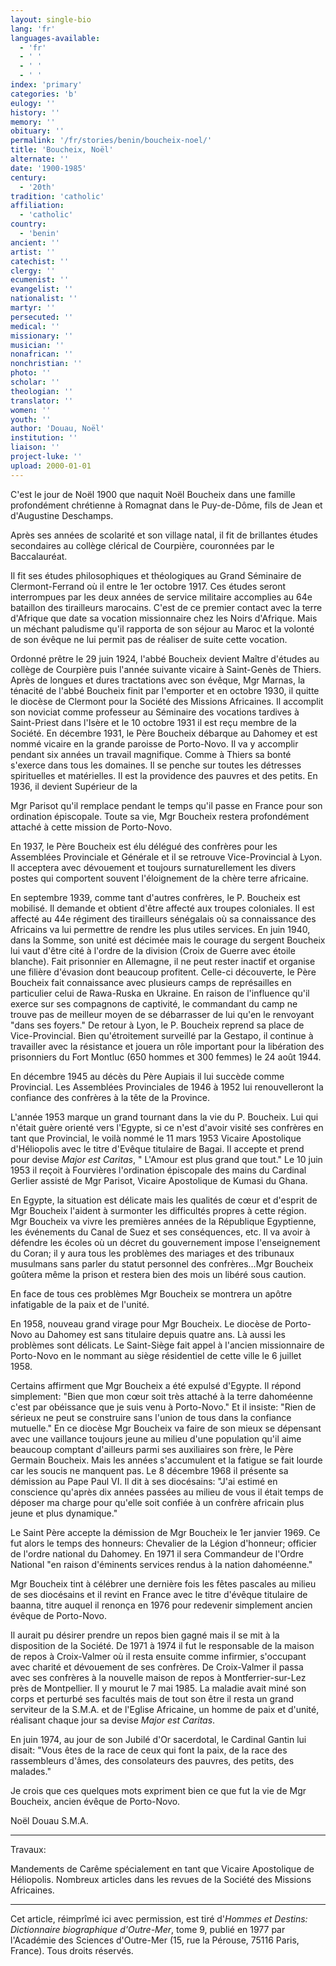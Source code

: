 ```yaml
---
layout: single-bio
lang: 'fr'
languages-available:
  - 'fr'
  - ' '
  - ' '
  - ' '
index: 'primary'
categories: 'b'
eulogy: ''
history: ''
memory: ''
obituary: ''
permalink: '/fr/stories/benin/boucheix-noel/'
title: 'Boucheix, Noël'
alternate: ''
date: '1900-1985'
century:
  - '20th'
tradition: 'catholic'
affiliation:
  - 'catholic'
country:
  - 'benin'
ancient: ''
artist: ''
catechist: ''
clergy: ''
ecumenist: ''
evangelist: ''
nationalist: ''
martyr: ''
persecuted: ''
medical: ''
missionary: ''
musician: ''
nonafrican: ''
nonchristian: ''
photo: ''
scholar: ''
theologian: ''
translator: ''
women: ''
youth: ''
author: 'Douau, Noël'
institution: ''
liaison: ''
project-luke: ''
upload: 2000-01-01
---
```



C'est le jour de Noël 1900 que naquit Noël Boucheix dans une famille profondément chrétienne à Romagnat dans le Puy-de-Dôme, fils de Jean et d'Augustine Deschamps.

Après ses années de scolarité et son village natal, il fit de brillantes études secondaires au collège clérical de Courpière, couronnées par le Baccalauréat.

Il fit ses études philosophiques et théologiques au Grand Séminaire de Clermont-Ferrand où il entre le 1er octobre 1917. Ces études seront interrompues par les deux années de service militaire accomplies au 64e bataillon des tirailleurs marocains. C'est de ce premier contact avec la terre d'Afrique que date sa vocation missionnaire chez les Noirs d'Afrique. Mais un méchant paludisme qu'il rapporta de son séjour au Maroc et la volonté de son évêque ne lui permit pas de réaliser de suite cette vocation.

Ordonné prêtre le 29 juin 1924, l'abbé Boucheix devient Maître d'études au collège de Courpière puis l'année suivante vicaire à Saint-Genès de Thiers. Après de longues et dures tractations avec son évêque, Mgr Marnas, la ténacité de l'abbé Boucheix finit par l'emporter et en octobre 1930, il quitte le diocèse de Clermont pour la Société des Missions Africaines. Il accomplit son noviciat comme professeur au Séminaire des vocations tardives à Saint-Priest dans l'Isère et le 10 octobre 1931 il est reçu membre de la Société. En décembre 1931, le Père Boucheix débarque au Dahomey et est nommé vicaire en la grande paroisse de Porto-Novo. Il va y accomplir pendant six années un travail magnifique. Comme à Thiers sa bonté s'exerce dans tous les domaines. Il se penche sur toutes les détresses spirituelles et matérielles. Il est la providence des pauvres et des petits. En 1936, il devient Supérieur de la

Mgr Parisot qu'il remplace pendant le temps qu'il passe en France pour son ordination épiscopale. Toute sa vie, Mgr Boucheix restera profondément attaché à cette mission de Porto-Novo.

En 1937, le Père Boucheix est élu délégué des confrères pour les Assemblées Provinciale et Générale et il se retrouve Vice-Provincial à Lyon. Il acceptera avec dévouement et toujours surnaturellement les divers postes qui comportent souvent l'éloignement de la chère terre africaine.

En septembre 1939, comme tant d'autres confrères, le P. Boucheix est mobilisé. Il demande et obtient d'être affecté aux troupes coloniales. Il est affecté au 44e régiment des tirailleurs sénégalais où sa connaissance des Africains va lui permettre de rendre les plus utiles services. En juin 1940, dans la Somme, son unité est décimée mais le courage du sergent Boucheix lui vaut d'être cité à l'ordre de la division (Croix de Guerre avec étoile blanche). Fait prisonnier en Allemagne, il ne peut rester inactif et organise une filière d'évasion dont beaucoup profitent. Celle-ci découverte, le Père Boucheix fait connaissance avec plusieurs camps de représailles en particulier celui de Rawa-Ruska en Ukraine. En raison de l'influence qu'il exerce sur ses compagnons de captivité, le commandant du camp ne trouve pas de meilleur moyen de se débarrasser de lui qu'en le renvoyant "dans ses foyers."
De retour à Lyon, le P. Boucheix reprend sa place de Vice-Provincial. Bien qu'étroitement surveillé par la Gestapo, il continue à travailler avec la résistance et jouera un rôle important pour la libération des prisonniers du Fort Montluc (650 hommes et 300 femmes) le 24 août 1944.

En décembre 1945 au décès du Père Aupiais il lui succède comme Provincial. Les Assemblées Provinciales de 1946 à 1952 lui renouvelleront la confiance des confrères à la tête de la Province.

L'année 1953 marque un grand tournant dans la vie du P. Boucheix. Lui qui n'était guère orienté vers l'Egypte, si ce n'est d'avoir visité ses confrères en tant que Provincial, le voilà nommé le 11 mars 1953 Vicaire Apostolique d'Héliopolis avec le titre d'Evêque titulaire de Bagai. Il accepte et prend pour devise *Major est Caritas*, " L'Amour est plus grand que tout." Le 10 juin 1953 il reçoit à Fourvières l'ordination épiscopale des mains du Cardinal Gerlier assisté de Mgr Parisot, Vicaire Apostolique de Kumasi du Ghana.

En Egypte, la situation est délicate mais les qualités de cœur et d'esprit de Mgr Boucheix l'aident à surmonter les difficultés propres à cette région. Mgr Boucheix va vivre les premières années de la République Egyptienne, les événements du Canal de Suez et ses conséquences, etc. Il va avoir à défendre les écoles où un décret du gouvernement impose l'enseignement du Coran; il y aura tous les problèmes des mariages et des tribunaux musulmans sans parler du statut personnel des confrères…Mgr Boucheix goûtera même la prison et restera bien des mois un libéré sous caution.

En face de tous ces problèmes Mgr Boucheix se montrera un apôtre infatigable de la paix et de l'unité.

En 1958, nouveau grand virage pour Mgr Boucheix. Le diocèse de Porto-Novo au Dahomey est sans titulaire depuis quatre ans. Là aussi les problèmes sont délicats. Le Saint-Siège fait appel à l'ancien missionnaire de Porto-Novo en le nommant au siège résidentiel de cette ville le 6 juillet 1958.

Certains affirment que Mgr Boucheix a été expulsé d'Egypte. Il répond simplement: "Bien que mon cœur soit très attaché à la terre dahoméenne c'est par obéissance que je suis venu à Porto-Novo." Et il insiste: "Rien de sérieux ne peut se construire sans l'union de tous dans la confiance mutuelle." En ce diocèse Mgr Boucheix va faire de son mieux se dépensant avec une vaillance toujours jeune au milieu d'une population qu'il aime beaucoup comptant d'ailleurs parmi ses auxiliaires son frère, le Père Germain Boucheix. Mais les années s'accumulent et la fatigue se fait lourde car les soucis ne manquent pas. Le 8 décembre 1968 il présente sa démission au Pape Paul VI. Il dit à ses diocésains: "J'ai estimé en conscience qu'après dix années passées au milieu de vous il était temps de déposer ma charge pour qu'elle soit confiée à un confrère africain plus jeune et plus dynamique."

Le Saint Père accepte la démission de Mgr Boucheix le 1er janvier 1969. Ce fut alors le temps des honneurs: Chevalier de la Légion d'honneur; officier de l'ordre national du Dahomey. En 1971 il sera Commandeur de l'Ordre National "en raison d'éminents services rendus à la nation dahoméenne."

Mgr Boucheix tint à célébrer une dernière fois les fêtes pascales au milieu de ses diocésains et il revint en France avec le titre d'évêque titulaire de baanna, titre auquel il renonça en 1976 pour redevenir simplement ancien évêque de Porto-Novo.

Il aurait pu désirer prendre un repos bien gagné mais il se mit à la disposition de la Société. De 1971 à 1974 il fut le responsable de la maison de repos à Croix-Valmer où il resta ensuite comme infirmier, s'occupant avec charité et dévouement de ses confrères. De Croix-Valmer il passa avec ses confrères à la nouvelle maison de repos à Montferrier-sur-Lez près de Montpellier. Il y mourut le 7 mai 1985. La maladie avait miné son corps et perturbé ses facultés mais de tout son être il resta un grand serviteur de la S.M.A. et de l'Eglise Africaine, un homme de paix et d'unité, réalisant chaque jour sa devise *Major est Caritas*.

En juin 1974, au jour de son Jubilé d'Or sacerdotal, le Cardinal Gantin lui disait: "Vous êtes de la race de ceux qui font la paix, de la race des rassembleurs d'âmes, des consolateurs des pauvres, des petits, des malades."

Je crois que ces quelques mots expriment bien ce que fut la vie de Mgr Boucheix, ancien évêque de Porto-Novo.

Noël Douau S.M.A.

---

Travaux:

Mandements de Carême spécialement en tant que Vicaire Apostolique de Héliopolis. Nombreux articles dans les revues de la Société des Missions Africaines.

---

Cet article, réimprîmé ici avec permission, est tiré d'*Hommes et Destins: Dictionnaire biographique d'Outre-Mer*, tome 9, publié en 1977 par l'Académie des Sciences d'Outre-Mer (15, rue la Pérouse, 75116 Paris, France). Tous droits réservés.